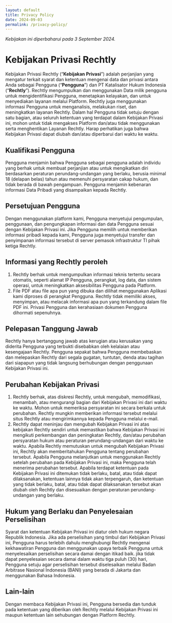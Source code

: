 ```yaml
---
layout: default
title: Privacy Policy
date: 2024-09-03
permalink: /privacy-policy/
---
```


*Kebijakan ini diperbaharui pada 3 September 2024\.*

# **Kebijakan Privasi Rechtly**

Kebijakan Privasi Rechtly (“**Kebijakan Privasi**”) adalah perjanjian yang mengatur terkait syarat dan ketentuan mengenai data dan privasi antara Anda sebagai Pengguna (“**Pengguna**”) dan PT Katalisator Hukum Indonesia (“**Rechtly**”). Rechtly mengumpulkan dan menggunakan Data milik pengguna untuk mengidentifikasi Pengguna, menetapkan kelayakan, dan untuk menyediakan layanan melalui Platform. Rechtly juga menggunakan informasi Pengguna untuk menganalisis, melakukan riset, dan meningkatkan layanan Rechtly.  Dalam hal Pengguna tidak setuju dengan satu bagian, atau seluruh ketentuan yang terdapat dalam Kebijakan Privasi ini, mohon untuk tidak mengakses Platform dan/atau tidak menggunakan serta menghentikan Layanan Rechtly. Harap perhatikan juga bahwa Kebijakan Privasi dapat diubah dan/atau diperbarui dari waktu ke waktu.

## **Kualifikasi Pengguna**

Pengguna menjamin bahwa Pengguna sebagai pengguna adalah individu yang berhak untuk membuat perjanjian atau untuk mengikatkan diri berdasarkan peraturan perundang-undangan yang berlaku, berusia minimal 18 (delapan belas) tahun atau memenuhi persyaratan cakap hukum, dan tidak berada di bawah pengampuan. Pengguna menjamin kebenaran informasi Data Pribadi yang disampaikan kepada Rechtly.

## **Persetujuan Pengguna**

Dengan menggunakan platform kami, Pengguna menyetujui pengumpulan, penggunaan, dan pengungkapan informasi dan data Pengguna sesuai dengan Kebijakan Privasi ini. Jika Pengguna memilih untuk memberikan informasi pribadi kepada kami, Pengguna juga menyetujui transfer dan penyimpanan informasi tersebut di server pemasok infrastruktur TI pihak ketiga Rechtly.

## **Informasi yang Rechtly peroleh**

   1) Rechtly berhak untuk mengumpulkan informasi teknis tertentu secara otomatis, seperti alamat IP Pengguna, perangkat, log data, dan sistem operasi, untuk meningkatkan aksesibilitas Pengguna pada Platform.
   2) File PDF atau file apa pun yang dibuka dan dilihat menggunakan Aplikasi kami diproses di perangkat Pengguna. Rechtly tidak memiliki akses, menyimpan, atau melacak informasi apa pun yang terkandung dalam file PDF ini. Privasi Pengguna dan kerahasiaan dokumen Pengguna dihormati sepenuhnya.

## **Pelepasan Tanggung Jawab**

Rechtly hanya bertanggung jawab atas kerugian atau kerusakan yang diderita Pengguna yang terbukti disebabkan oleh kelalaian atau kesengajaan Rechtly. Pengguna sepakat bahwa Pengguna membebaskan dan melepaskan Rechtly dari segala gugatan, tuntutan, denda atau tagihan dari siapapun yang tidak langsung berhubungan dengan penggunaan Kebijakan Privasi ini.

## **Perubahan Kebijakan Privasi**

   1) Rechtly berhak, atas diskresi Rechtly, untuk mengubah, memodifikasi, menambah, atau mengurangi bagian dari Kebijakan Privasi ini dari waktu ke waktu. Mohon untuk memeriksa persyaratan ini secara berkala untuk perubahan. Rechtly mungkin memberikan informasi tersebut melalui situs Rechtly atau mengirimkannya kepada Pengguna melalui e-mail.
   2) Rechtly dapat meninjau dan mengubah Kebijakan Privasi ini atas kebijakan Rechtly sendiri untuk memastikan bahwa Kebijakan Privasi ini mengikuti perkembangan dan peningkatan Rechtly, dan/atau perubahan persyaratan hukum atau peraturan perundang-undangan dari waktu ke waktu. Apabila Rechtly memutuskan untuk mengubah Kebijakan Privasi ini, Rechtly akan memberitahukan Pengguna tentang perubahan tersebut. Apabila Pengguna melanjutkan untuk menggunakan Rechtly setelah perubahan pada Kebijakan Privasi ini, maka Pengguna telah menerima perubahan tersebut. Apabila terdapat ketentuan pada Kebijakan Privasi ini ditemukan tidak berlaku, batal, atau tidak dapat dilaksanakan, ketentuan lainnya tidak akan terpengaruh, dan ketentuan yang tidak berlaku, batal, atau tidak dapat dilaksanakan tersebut akan diubah oleh Rechtly dan disesuaikan dengan peraturan perundang-undangan yang berlaku.

## **Hukum yang Berlaku dan Penyelesaian Perselisihan**

Syarat dan ketentuan Kebijakan Privasi ini diatur oleh hukum negara Republik Indonesia. Jika ada perselisihan yang timbul dari Kebijakan Privasi ini, Pengguna harus terlebih dahulu menghubungi Rechtly mengenai kekhawatiran Pengguna dan menggunakan upaya terbaik Pengguna untuk menyelesaikan perselisihan secara damai dengan itikad baik. jika tidak dapat penyelesaian secara damai dalam waktu tiga puluh (30) hari, Pengguna setuju agar perselisihan tersebut diselesaikan melalui Badan Arbitrase Nasional Indonesia (BANI) yang berada di Jakarta dan menggunakan Bahasa Indonesia.

## **Lain-lain**

Dengan membaca Kebijakan Privasi ini, Pengguna bersedia dan tunduk pada ketentuan yang diberikan oleh Rechtly melalui Kebijakan Privasi ini maupun ketentuan lain sehubungan dengan Platform Rechtly.